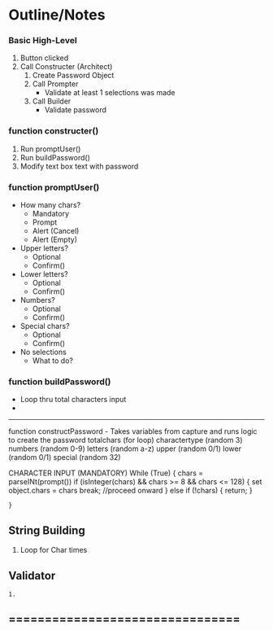 # Outline/Notes

### **Basic High-Level**
1. Button clicked
2. Call Constructer (Architect)
    1. Create Password Object
    2. Call Prompter
        * Validate at least 1 selections was made
    3. Call Builder
        * Validate password

### **function constructer()**
1. Run promptUser()
2. Run buildPassword()
3. Modify text box text with password

    
### **function promptUser()**
* How many chars?
    * Mandatory
    * Prompt
    * Alert (Cancel)
    * Alert (Empty)
* Upper letters?
    * Optional
    * Confirm()
* Lower letters?
    * Optional
    * Confirm()
* Numbers?
    * Optional
    * Confirm()
* Special chars?
    * Optional
    * Confirm()
* No selections
    * What to do?

### **function buildPassword()**
* Loop thru total characters input
* 





---

function constructPassword - Takes variables from capture and runs logic to create the password
    totalchars (for loop)
        charactertype (random 3)
            numbers (random 0-9)
            letters (random a-z)
                upper (random 0/1)
                lower (random 0/1)
            special (random 32)


CHARACTER INPUT (MANDATORY)
    While (True) {
        chars = parseINt(prompt())
        if (isInteger(chars) && chars >= 8 && chars <= 128) {
            set object.chars = chars
            break; //proceed onward
        }
        else if (!chars) {
            return;
        }

    }

## String Building
1. Loop for Char times


## Validator
    1. 


                


================================
- 

                
